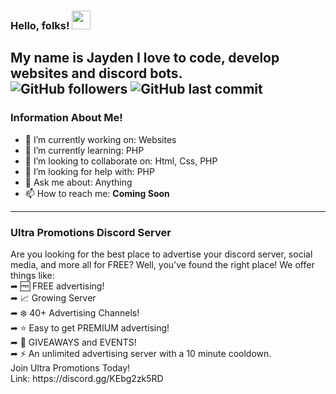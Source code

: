 ### Hello, folks! <img src="https://raw.githubusercontent.com/MartinHeinz/MartinHeinz/master/wave.gif" width="30px">

My name is Jayden I love to code, develop websites and discord bots.
<br>
<img alt="GitHub followers" src="https://img.shields.io/github/followers/Jaydo-Coder?label=Github%20Followers&style=social">
<img alt="GitHub last commit" src="https://img.shields.io/github/last-commit/jaydo-coder/Jaydo-Coder.github.io?label=GitHub%20last%20commit">
---

### Information About Me!
- 🔭 I’m currently working on: Websites
- 🌱 I’m currently learning: PHP
- 👯 I’m looking to collaborate on: Html, Css, PHP
- 🤔 I’m looking for help with: PHP
- 💬 Ask me about: Anything
- 📫 How to reach me: **Coming Soon**

---

### Ultra Promotions Discord Server
<p>
 <!-- <a href="https://waylonwalker.com/latest"><img width="300" align='right' src="https://waylonwalker.com/latest.png?raw=true"></a> -->
</p>
Are you looking for the best place to advertise your discord server, social media,
and more all for FREE? Well, you've found the right place! We offer things like:
<br>
➦ 🆓 FREE advertising!
<br>
➦ 📈 Growing Server
<br>
➦ ❄️ 40+ Advertising Channels!
<br>
➦ ⭐ Easy to get PREMIUM advertising!
<br>
➦ 🎉 GIVEAWAYS and EVENTS!
<br>
➦ ⚡ An unlimited advertising server with a 10 minute cooldown.
<br>
Join Ultra Promotions Today! 
<br>
Link: https://discord.gg/KEbg2zk5RD
<br>

